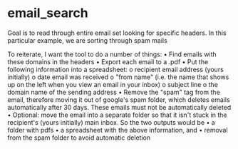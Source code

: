 # email_search
Goal is to read through entire email set looking for specific headers. In this particular example, we are sorting through spam mails

To reiterate, I want the tool to do a number of things:
•	Find emails with these domains in the headers
•	Export each email to a .pdf
•	Put the following information into a spreadsheet:
o	recipient email address (yours initially)
o	date email was received
o	"from name" (i.e. the name that shows up on the left when you view an email in your inbox)
o	subject line
o	the domain name of the sending address
•	Remove the "spam" tag from the email, therefore moving it out of google's spam folder, which deletes emails automatically after 30 days. These emails must not be automatically deleted
•	Optional: move the email into a separate folder so that it isn't stuck in the recipient's (yours initially) main inbox.
So the two outputs would be
•	a folder with pdfs
•	a spreadsheet with the above information, and
•	removal from the spam folder to avoid automatic deletion
